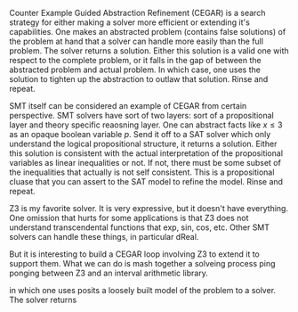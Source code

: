 

Counter Example Guided Abstraction Refinement (CEGAR) is a search strategy for either making a solver more efficient or extending it's capabilities. One makes an abstracted problem (contains false solutions) of the problem at hand that a solver can handle more easily than the full problem. The solver returns a solution. Either this solution is a valid one with respect to the complete problem, or it falls in the gap of between the abstracted problem and actual problem. In which case, one uses the solution to tighten up the abstraction to outlaw that solution. Rinse and repeat.

SMT itself can be considered an example of CEGAR from  certain perspective. SMT solvers have sort of two layers: sort of a propositional layer and theory specific reaosning layer. One can abstract facts like $x \le 3$ as an opaque boolean variable $p$. Send it off to a SAT solver which only understand the logical propositional structure, it returns a solution. Either this solution is consistent with the actual interpretation of the propositional variables as linear inequalities or not. If not, there must be some subset of the inequalities that actually is not self consistent. This is a propositional cluase that you can assert to the SAT model to refine the model. Rinse and repeat.


Z3 is my favorite solver. It is very expressive, but it doesn't have everything. One omission that hurts for some applications is that Z3 does not understand transcendental functions that exp, sin, cos, etc. Other SMT solvers can handle these things, in particular dReal.

But it is interesting to build a CEGAR loop involving Z3 to extend it to support them. What we can do is mash together a solveing process ping ponging between Z3 and an interval arithmetic library.





 in which one uses posits a loosely built model of the problem to a solver. The solver returns